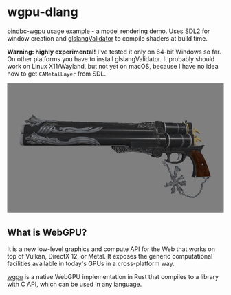 # wgpu-dlang
[bindbc-wgpu](https://github.com/gecko0307/bindbc-wgpu) usage example - a model rendering demo. Uses SDL2 for window creation and [glslangValidator](https://github.com/KhronosGroup/glslang) to compile shaders at build time. 

**Warning: highly experimental!** I've tested it only on 64-bit Windows so far. On other platforms you have to install glslangValidator. It probably should work on Linux X11/Wayland, but not yet on macOS, because I have no idea how to get `CAMetalLayer` from SDL.

[![Screenshot](screenshot.jpg)](screenshot.jpg)

## What is WebGPU?
It is a new low-level graphics and compute API for the Web that works on top of Vulkan, DirectX 12, or Metal. It exposes the generic computational facilities available in today's GPUs in a cross-platform way.

[wgpu](https://github.com/gfx-rs/wgpu) is a native WebGPU implementation in Rust that compiles to a library with C API, which can be used in any language.
